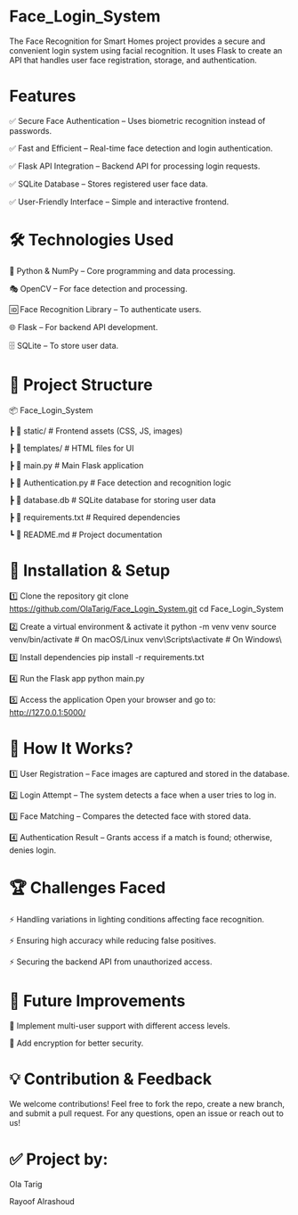 # Face_Login_System
The Face Recognition for Smart Homes project provides a secure and convenient login system using facial recognition.
It uses Flask to create an API that handles user face registration, storage, and authentication.
# Features
✅ Secure Face Authentication – Uses biometric recognition instead of passwords.

✅ Fast and Efficient – Real-time face detection and login authentication.

✅ Flask API Integration – Backend API for processing login requests.

✅ SQLite Database – Stores registered user face data.

✅ User-Friendly Interface – Simple and interactive frontend.
# 🛠️ Technologies Used
🐍 Python & NumPy – Core programming and data processing.

🎭 OpenCV – For face detection and processing.

🆔 Face Recognition Library – To authenticate users.

🌐 Flask – For backend API development.

🗄️ SQLite – To store user data.
# 📂 Project Structure
📦 Face_Login_System

 ┣ 📂 static/            # Frontend assets (CSS, JS, images)
 
 ┣ 📂 templates/         # HTML files for UI
 
 ┣ 📜 main.py            # Main Flask application
 
 ┣ 📜 Authentication.py  # Face detection and recognition logic
 
 ┣ 📜 database.db        # SQLite database for storing user data
 
 ┣ 📜 requirements.txt   # Required dependencies
 
 ┗ 📜 README.md          # Project documentation
 
# 🔧 Installation & Setup

1️⃣ Clone the repository
git clone https://github.com/OlaTarig/Face_Login_System.git 
cd Face_Login_System

2️⃣ Create a virtual environment & activate it
python -m venv venv
source venv/bin/activate  # On macOS/Linux
venv\\Scripts\\activate   # On Windows\

3️⃣ Install dependencies
pip install -r requirements.txt

4️⃣ Run the Flask app
python main.py

5️⃣ Access the application
Open your browser and go to:
http://127.0.0.1:5000/

# 🎯 How It Works?

1️⃣ User Registration – Face images are captured and stored in the database.

2️⃣ Login Attempt – The system detects a face when a user tries to log in.

3️⃣ Face Matching – Compares the detected face with stored data.

4️⃣ Authentication Result – Grants access if a match is found; otherwise, denies login.

# 🏆 Challenges Faced

⚡ Handling variations in lighting conditions affecting face recognition.

⚡ Ensuring high accuracy while reducing false positives.

⚡ Securing the backend API from unauthorized access.

# 🚀 Future Improvements
🔹 Implement multi-user support with different access levels.

🔹 Add encryption for better security.

# 💡 Contribution & Feedback

We welcome contributions! Feel free to fork the repo, create a new branch, and submit a pull request.
For any questions, open an issue or reach out to us!

# ✅ Project by:
Ola Tarig

Rayoof Alrashoud








